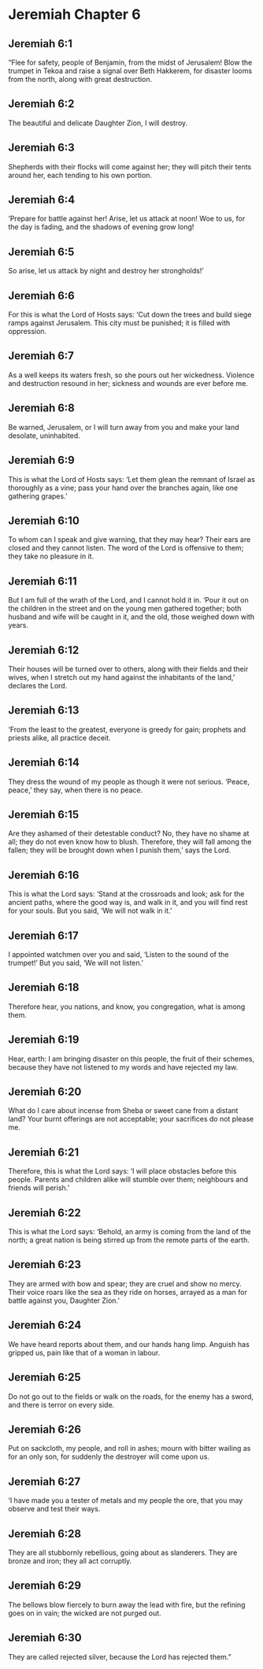 # Jeremiah Chapter 6

## Jeremiah 6:1
“Flee for safety, people of Benjamin, from the midst of Jerusalem! Blow the trumpet in Tekoa and raise a signal over Beth Hakkerem, for disaster looms from the north, along with great destruction.

## Jeremiah 6:2
The beautiful and delicate Daughter Zion, I will destroy.

## Jeremiah 6:3
Shepherds with their flocks will come against her; they will pitch their tents around her, each tending to his own portion.

## Jeremiah 6:4
‘Prepare for battle against her! Arise, let us attack at noon! Woe to us, for the day is fading, and the shadows of evening grow long!

## Jeremiah 6:5
So arise, let us attack by night and destroy her strongholds!’

## Jeremiah 6:6
For this is what the Lord of Hosts says: ‘Cut down the trees and build siege ramps against Jerusalem. This city must be punished; it is filled with oppression.

## Jeremiah 6:7
As a well keeps its waters fresh, so she pours out her wickedness. Violence and destruction resound in her; sickness and wounds are ever before me.

## Jeremiah 6:8
Be warned, Jerusalem, or I will turn away from you and make your land desolate, uninhabited.

## Jeremiah 6:9
This is what the Lord of Hosts says: ‘Let them glean the remnant of Israel as thoroughly as a vine; pass your hand over the branches again, like one gathering grapes.’

## Jeremiah 6:10
To whom can I speak and give warning, that they may hear? Their ears are closed and they cannot listen. The word of the Lord is offensive to them; they take no pleasure in it.

## Jeremiah 6:11
But I am full of the wrath of the Lord, and I cannot hold it in. ‘Pour it out on the children in the street and on the young men gathered together; both husband and wife will be caught in it, and the old, those weighed down with years.

## Jeremiah 6:12
Their houses will be turned over to others, along with their fields and their wives, when I stretch out my hand against the inhabitants of the land,’ declares the Lord.

## Jeremiah 6:13
‘From the least to the greatest, everyone is greedy for gain; prophets and priests alike, all practice deceit.

## Jeremiah 6:14
They dress the wound of my people as though it were not serious. ‘Peace, peace,’ they say, when there is no peace.

## Jeremiah 6:15
Are they ashamed of their detestable conduct? No, they have no shame at all; they do not even know how to blush. Therefore, they will fall among the fallen; they will be brought down when I punish them,’ says the Lord.

## Jeremiah 6:16
This is what the Lord says: ‘Stand at the crossroads and look; ask for the ancient paths, where the good way is, and walk in it, and you will find rest for your souls. But you said, ‘We will not walk in it.’

## Jeremiah 6:17
I appointed watchmen over you and said, ‘Listen to the sound of the trumpet!’ But you said, ‘We will not listen.’

## Jeremiah 6:18
Therefore hear, you nations, and know, you congregation, what is among them.

## Jeremiah 6:19
Hear, earth: I am bringing disaster on this people, the fruit of their schemes, because they have not listened to my words and have rejected my law.

## Jeremiah 6:20
What do I care about incense from Sheba or sweet cane from a distant land? Your burnt offerings are not acceptable; your sacrifices do not please me.

## Jeremiah 6:21
Therefore, this is what the Lord says: ‘I will place obstacles before this people. Parents and children alike will stumble over them; neighbours and friends will perish.’

## Jeremiah 6:22
This is what the Lord says: ‘Behold, an army is coming from the land of the north; a great nation is being stirred up from the remote parts of the earth.

## Jeremiah 6:23
They are armed with bow and spear; they are cruel and show no mercy. Their voice roars like the sea as they ride on horses, arrayed as a man for battle against you, Daughter Zion.’

## Jeremiah 6:24
We have heard reports about them, and our hands hang limp. Anguish has gripped us, pain like that of a woman in labour.

## Jeremiah 6:25
Do not go out to the fields or walk on the roads, for the enemy has a sword, and there is terror on every side.

## Jeremiah 6:26
Put on sackcloth, my people, and roll in ashes; mourn with bitter wailing as for an only son, for suddenly the destroyer will come upon us.

## Jeremiah 6:27
‘I have made you a tester of metals and my people the ore, that you may observe and test their ways.

## Jeremiah 6:28
They are all stubbornly rebellious, going about as slanderers. They are bronze and iron; they all act corruptly.

## Jeremiah 6:29
The bellows blow fiercely to burn away the lead with fire, but the refining goes on in vain; the wicked are not purged out.

## Jeremiah 6:30
They are called rejected silver, because the Lord has rejected them.”
